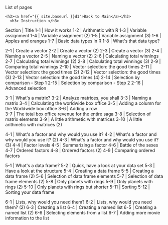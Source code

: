 List of pages

    <h3><a href="{{ site.baseurl }}d1">Back to Main</a></h3>
      <h3> Instruction </h3>

Section | Title 
1-1 | How it works 
1-2 | Arithmetic with R 
1-3 | Variable assignment
1-4 | Variable assignment (2)
1-5 | Variable assignment (3)
1-6 | Apples and oranges
1-7 | Basic data types in R
1-8 | What's that data type?

2-1 | Create a vector 
2-2 | Create a vector (2)
2-3 | Create a vector (3)
2-4 | Naming a vector 
2-5 | Naming a vector (2)
2-6 | Calculating total winnings
2-7 | Calculating total winnings (2) 
2-8 | Calculating total winnings (3)
2-9 | Comparing total winnings
2-10 | Vector selection: the good times
2-11 | Vector selection: the good times (2)
2-12 | Vector selection: the good times (3)
2-13 | Vector selection: the good times (4)
2-14 | Selection by comparison - Step 1
2-15 | Selection by comparison - Step 2
2-16 | Advanced selection

3-1 | What's a matrix?
3-2 | Analyze matrices, you shall
3-3 | Naming a matrix
3-4 | Calculating the worldwide box office
3-5 | Adding a column for the Worldwide box office
3-6 | Adding a row  
3-7 | The total box office revenue for the entire saga
3-8 | Selection of matrix elements
3-9 | A little arithmetic with matrices
3-10 | A little arithmetic with matrices (2)

4-1 | What's a factor and why would you use it?
4-2 | What's a factor and why would you use it? (2)
4-3 | What's a factor and why would you use it? (3)
4-4 | Factor levels
4-5 | Summarizing a factor
4-6 | Battle of the sexes
4-7 | Ordered factors 
4-8 | Ordered factors (2)
4-9 | Comparing ordered factors

5-1 | What's a data frame?
5-2 | Quick, have a look at your data set
5-3 | Have a look at the structure
5-4 | Creating a data frame
5-5 | Creating a data frame (2)
5-6 | Selection of data frame elements
5-7 | Selection of data frame elements (2) 
5-8 | Only planets with rings
5-9 | Only planets with rings (2)
5-10 | Only planets with rings but shorter
5-11 | Sorting
5-12 | Sorting your data frame

6-1 | Lists, why would you need them?
6-2 | Lists, why would you need them? (2)
6-3 | Creating a list
6-4 | Creating a named list
6-5 | Creating a named list (2)
6-6 | Selecting elements from a list
6-7 | Adding more movie information to the list


